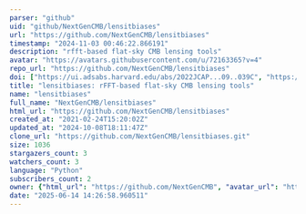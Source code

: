 ```yaml
---
parser: "github"
uid: "github/NextGenCMB/lensitbiases"
url: "https://github.com/NextGenCMB/lensitbiases"
timestamp: "2024-11-03 00:46:22.866191"
description: "rfft-based flat-sky CMB lensing tools"
avatar: "https://avatars.githubusercontent.com/u/72163365?v=4"
repo_url: "https://github.com/NextGenCMB/lensitbiases"
doi: ["https://ui.adsabs.harvard.edu/abs/2022JCAP...09..039C", "https://ui.adsabs.harvard.edu/abs/2024ascl.soft10010C/abstract"]
title: "lensitbiases: rFFT-based flat-sky CMB lensing tools"
name: "lensitbiases"
full_name: "NextGenCMB/lensitbiases"
html_url: "https://github.com/NextGenCMB/lensitbiases"
created_at: "2021-02-24T15:20:02Z"
updated_at: "2024-10-08T18:11:47Z"
clone_url: "https://github.com/NextGenCMB/lensitbiases.git"
size: 1036
stargazers_count: 3
watchers_count: 3
language: "Python"
subscribers_count: 2
owner: {"html_url": "https://github.com/NextGenCMB", "avatar_url": "https://avatars.githubusercontent.com/u/72163365?v=4", "login": "NextGenCMB", "type": "Organization"}
date: "2025-06-14 14:26:58.960511"
---
```


